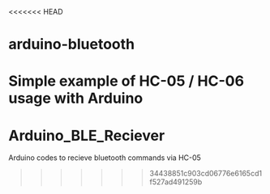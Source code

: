 <<<<<<< HEAD
# arduino-bluetooth
Simple example of HC-05 / HC-06 usage with Arduino
=======
# Arduino_BLE_Reciever
Arduino codes to recieve bluetooth commands via HC-05
>>>>>>> 34438851c903cd06776e6165cd1f527ad491259b

